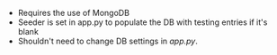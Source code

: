 - Requires the use of MongoDB
- Seeder is set in app.py to populate the DB with testing entries if it's blank
- Shouldn't need to change DB settings in *app.py*.